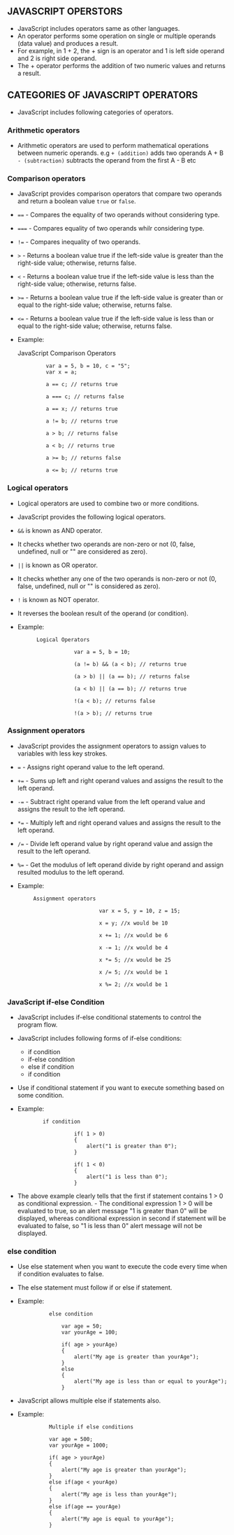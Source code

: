 ## JAVASCRIPT OPERSTORS

- JavaScript includes operators same as other languages. 
- An operator performs some operation on single or multiple operands (data value) and produces a result. 
- For example, in 1 + 2, the + sign is an operator and 1 is left side operand and 2 is right side operand. 
- The + operator performs the addition of two numeric values and returns a result.

## CATEGORIES OF JAVASCRIPT OPERATORS

- JavaScript includes following categories of operators.

 ### Arithmetic operators

 - Arithmetic operators are used to perform mathematical operations between numeric operands. e.g ```+ (addition)``` adds two operands A + B  ```- (subtraction)``` subtracts the operand from the first A - B etc

### Comparison operators

- JavaScript provides comparison operators that compare two operands and return a boolean value ```true``` or ```false```.

- ```==``` - Compares the equality of two operands without considering type.
- ```===``` - Compares equality of two operands whilr considering type.
- ```!=``` - Compares inequality of two operands.
- ```>``` - Returns a boolean value true if the left-side value is greater than the right-side value; otherwise, returns false.
- ```<``` - Returns a boolean value true if the left-side value is less than the right-side value; otherwise, returns false.
- ```>=``` - Returns a boolean value true if the left-side value is greater than or equal to the right-side value; otherwise, returns false.
- ```<=``` - Returns a boolean value true if the left-side value is less than or equal to the right-side value; otherwise, returns false.
- Example: 

     JavaScript Comparison Operators

               var a = 5, b = 10, c = "5";
               var x = a;

               a == c; // returns true

               a === c; // returns false

               a == x; // returns true

               a != b; // returns true

               a > b; // returns false

               a < b; // returns true

               a >= b; // returns false

               a <= b; // returns true

### Logical operators

- Logical operators are used to combine two or more conditions. 
- JavaScript provides the following logical operators.

- ```&&``` is known as AND operator.
- It checks whether two operands are non-zero or not (0, false, undefined, null or "" are considered as zero). 
- ```||``` is known as OR operator. 
- It checks whether any one of the two operands is non-zero or not (0, false, undefined, null or "" is considered as zero). 
- ```!``` is known as NOT operator. 
- It reverses the boolean result of the operand (or condition).
- Example: 
           
            Logical Operators

                        var a = 5, b = 10;

                        (a != b) && (a < b); // returns true

                        (a > b) || (a == b); // returns false

                        (a < b) || (a == b); // returns true

                        !(a < b); // returns false

                        !(a > b); // returns true

### Assignment operators

- JavaScript provides the assignment operators to assign values to variables with less key strokes.

- ```=``` - Assigns right operand value to the left operand.
- ```+=``` - Sums up left and right operand values and assigns the result to the left operand.
- ```-=``` - Subtract right operand value from the left operand value and assigns the result to the left operand.
- ```*=``` - Multiply left and right operand values and assigns the result to the left operand.
- ```/=``` - Divide left operand value by right operand value and assign the result to the left operand.
- ```%=``` - Get the modulus of left operand divide by right operand and assign resulted modulus to the left operand.

- Example: 
 
           Assignment operators

                                var x = 5, y = 10, z = 15;

                                x = y; //x would be 10

                                x += 1; //x would be 6

                                x -= 1; //x would be 4

                                x *= 5; //x would be 25

                                x /= 5; //x would be 1

                                x %= 2; //x would be 1

### JavaScript if-else Condition

- JavaScript includes if-else conditional statements to control the program flow.
- JavaScript includes following forms of if-else conditions:
  - if condition
  - if-else condition
  - else if condition
  - if condition
- Use if conditional statement if you want to execute something based on some condition.
- Example: 
 
              if condition

                        if( 1 > 0)
                        {
                            alert("1 is greater than 0");
                        }

                        if( 1 < 0)
                        {
                            alert("1 is less than 0");
                        }
                
- The above example clearly tells that the first if statement contains 1 > 0 as conditional expression. - The conditional expression 1 > 0 will be evaluated to true, so an alert message "1 is greater than 0" will be displayed, whereas conditional expression in second if statement will be evaluated to false, so "1 is less than 0" alert message will not be displayed.

### else condition

- Use else statement when you want to execute the code every time when if condition evaluates to false.
- The else statement must follow if or else if statement.
- Example: 

                else condition

                    var age = 50;
                    var yourAge = 100;

                    if( age > yourAge)
                    {
                        alert("My age is greater than yourAge");
                    }
                    else
                    {
                        alert("My age is less than or equal to yourAge");
                    }

- JavaScript allows multiple else if statements also.
- Example: 

                Multiple if else conditions

                var age = 500;
                var yourAge = 1000;

                if( age > yourAge)
                {
                    alert("My age is greater than yourAge");
                }
                else if(age < yourAge)
                {
                    alert("My age is less than yourAge");
                }
                else if(age == yourAge)
                {
                    alert("My age is equal to yourAge");
                }